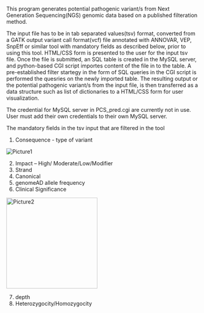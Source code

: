 This program generates potential pathogenic variant/s from Next Generation Sequencing(NGS) genomic data based on a published filteration method.

The input file has to be in tab separated values(tsv) format, converted from a GATK output variant call format(vcf) file annotated with ANNOVAR, VEP, SnpEff or similar tool with mandatory fields as described below, prior to using this tool.
HTML/CSS form is presented to the user for the input tsv file. Once the file is submitted, an SQL table is created in the MySQL server, and python-based CGI script importes content of the file in to the table. A pre-established filter startegy in the form of 
SQL queries in the CGI script is performed the quesries on the newly imported table. The resulting output or the potential pathogenic variant/s from the input file, is then transferred as a data structure such as list of dictionaries to a HTML/CSS form for user 
visualization. 

The credential for MySQL server in PCS_pred.cgi are currently not in use. User must add their own credentials to their own MySQL server.

The mandatory fields in the tsv input that are filtered in the tool

1. Consequence - type of variant

![Picture1](https://github.com/user-attachments/assets/500034b5-a85c-4c71-8262-673c7593d661)



2. Impact – High/ Moderate/Low/Modifier
3. Strand
4. Canonical
5. genomeAD allele frequency
6. Clinical Significance

<img width="239" alt="Picture2" src="https://github.com/user-attachments/assets/0e57dfe4-b7a0-4da7-b1b3-579355becede" />

7. depth
8. Heterozygocity/Homozygocity


